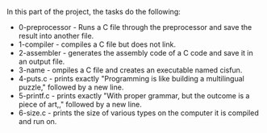 In this part of the project, the tasks do the following:
* 0-preprocessor -  Runs a C file through the preprocessor and save the result into another file.
* 1-compiler - compiles a C file but does not link.
* 2-assembler - generates the assembly code of a C code and save it in an output file.
* 3-name - ompiles a C file and creates an executable named cisfun.
* 4-puts.c - prints exactly "Programming is like building a multilingual puzzle," followed by a new line.
* 5-printf.c - prints exactly "With proper grammar, but the outcome is a piece of art,," followed by a new line.
* 6-size.c -  prints the size of various types on the computer it is compiled and run on.